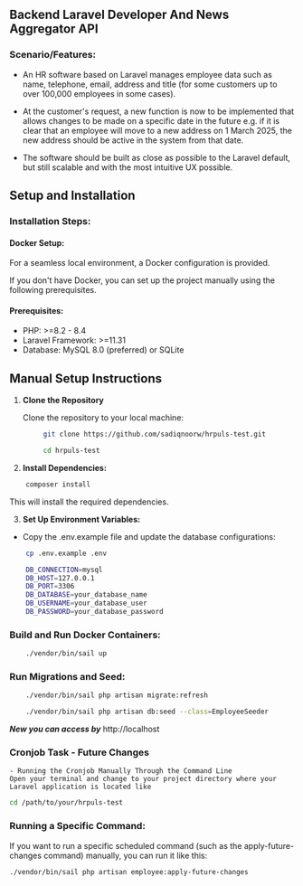 ## Backend Laravel Developer And News Aggregator API


### Scenario/Features:

- An HR software based on Laravel manages employee data such as name, telephone, email,
address and title (for some customers up to over 100,000 employees in some cases).

- At the customer's request, a new function is now to be implemented that allows changes to
be made on a specific date in the future
e.g. if it is clear that an employee will move to a new address on 1 March 2025, the new
address should be active in the system from that date.

- The software should be built as close as possible to the Laravel default, but still scalable and
with the most intuitive UX possible.


## Setup and Installation

### Installation Steps:
#### Docker Setup:

For a seamless local environment, a Docker configuration is provided. 

If you don't have Docker, you can set up the project manually using the following prerequisites.

#### Prerequisites:

 - PHP: >=8.2 - 8.4
 - Laravel Framework: >=11.31
 - Database: MySQL 8.0 (preferred) or SQLite

## Manual Setup Instructions

1. **Clone the Repository**

   Clone the repository to your local machine:

   ```bash
        git clone https://github.com/sadiqnoorw/hrpuls-test.git

        cd hrpuls-test
    ```

2. **Install Dependencies:**

```bash
    composer install
```
This will install the required dependencies.

3. **Set Up Environment Variables:**

- Copy the .env.example file and update the database configurations:

```bash
    cp .env.example .env
```

```bash
    DB_CONNECTION=mysql
    DB_HOST=127.0.0.1
    DB_PORT=3306
    DB_DATABASE=your_database_name
    DB_USERNAME=your_database_user
    DB_PASSWORD=your_database_password
```

### Build and Run Docker Containers:

```bash
    ./vendor/bin/sail up
```


### Run Migrations and Seed:

```bash
    ./vendor/bin/sail php artisan migrate:refresh
```

```bash
    ./vendor/bin/sail php artisan db:seed --class=EmployeeSeeder
```
***New you can access by*** http://localhost

### Cronjob Task - Future Changes
    - Running the Cronjob Manually Through the Command Line
    Open your terminal and change to your project directory where your Laravel application is located like

```bash
cd /path/to/your/hrpuls-test
```

### Running a Specific Command:
If you want to run a specific scheduled command (such as the apply-future-changes command) manually, you can run it like this:

```bash
./vendor/bin/sail php artisan employee:apply-future-changes
```
